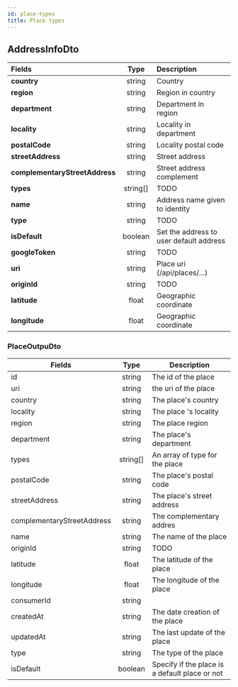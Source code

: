 ```yaml
---
id: place-types
title: Place types
---
```


## AddressInfoDto

| Fields                         |   Type   | Description                             |
| :----------------------------- | :------: | :-------------------------------------- |
| **country**                    |  string  | Country                                 |
| **region**                     |  string  | Region in country                       |
| **department**                 |  string  | Department in region                    |
| **locality**                   |  string  | Locality in department                  |
| **postalCode**                 |  string  | Locality postal code                    |
| **streetAddress**              |  string  | Street address                          |
| **complementaryStreetAddress** |  string  | Street address complement               |
| **types**                      | string[] | TODO                                    |
| **name**                       |  string  | Address name given to identity          |
| **type**                       |  string  | TODO                                    |
| **isDefault**                  | boolean  | Set the address to user default address |
| **googleToken**                |  string  | TODO                                    |
| **uri**                        |  string  | Place uri (/api/places/...)             |
| **originId**                   |  string  | TODO                                    |
| **latitude**                   |  float   | Geographic coordinate                   |
| **longitude**                  |  float   | Geographic coordinate                   |

### PlaceOutpuDto
| Fields                     | Type     | Description                                    |
|----------------------------|:--------:|------------------------------------------------|
| id                         | string   | The id of the place                            |
| uri                        | string   | the uri of the place                           |
| country                    | string   | The place's country                            |
| locality                   | string   | The place 's locality                          |
| region                     | string   | The place region                               |
| department                 | string   | The place's department                         |
| types                      | string[] | An array of type for the place                 |
| postalCode                 | string   | The place's postal code                        |
| streetAddress              | string   | The place's street address                     |
| complementaryStreetAddress | string   | The complementary addres                       |
| name                       | string   | The name of the place                          |
| originId                   | string   | TODO                                           |
| latitude                   | float    | The latitude of the place                      |
| longitude                  | float    | The longitude of the place                     |
| consumerId                 | string   |                                                |
| createdAt                  | string   | The date creation of the place                 |
| updatedAt                  | string   | The last update of the place                   |
| type                       | string   | The type of the place                          |
| isDefault                  | boolean  | Specify if the place is a default place or not |